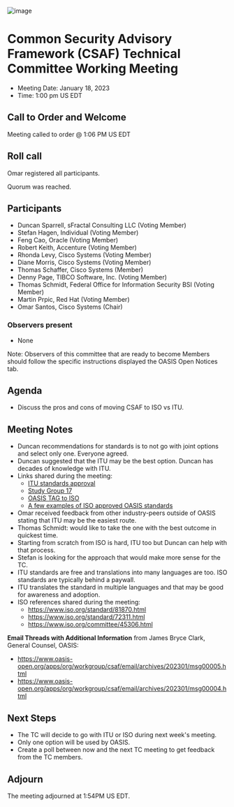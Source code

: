![image](https://user-images.githubusercontent.com/1690898/139102180-5c1e2583-14f1-4f58-ab2b-9e3807ed529c.png)

# Common Security Advisory Framework (CSAF) Technical Committee Working Meeting

- Meeting Date: January 18, 2023
- Time: 1:00 pm US EDT

## Call to Order and Welcome

Meeting called to order @ 1:06 PM US EDT

## Roll call

Omar registered all participants.  

Quorum was reached. 


## Participants

- Duncan Sparrell, sFractal Consulting LLC (Voting Member)
- Stefan Hagen, Individual (Voting Member)
- Feng Cao, Oracle (Voting Member)
- Robert Keith, Accenture (Voting Member)
- Rhonda Levy, Cisco Systems (Voting Member)
- Diane Morris, Cisco Systems (Voting Member)
- Thomas Schaffer, Cisco Systems (Member)
- Denny Page, TIBCO Software, Inc. (Voting Member)
- Thomas Schmidt, Federal Office for Information Security BSI (Voting Member)
- Martin Prpic, Red Hat (Voting Member)
- Omar Santos, Cisco Systems (Chair)


### Observers present

- None

Note: Observers of this committee that are ready to become Members should follow the specific instructions displayed the OASIS Open Notices tab.

## Agenda
- Discuss the pros and cons of moving CSAF to ISO vs ITU.

## Meeting Notes
- Duncan recommendations for standards is to not go with joint options and select only one. Everyone agreed.
- Duncan suggested that the ITU may be the best option. Duncan has decades of knowledge with ITU.   
- Links shared during the meeting:
  - [ITU standards approval](https://www.itu.int/en/ITU-T/about/Pages/approval.aspx)
  - [Study Group 17](https://www.itu.int/en/ITU-T/about/groups/Pages/sg17.aspx)
  - [OASIS TAG to ISO](https://www.oasis-open.org/tags/)
  - [A few examples of ISO approved OASIS standards](https://www.oasis-open.org/2020/08/03/iso-approves-oasis-ebms3-and-as4-as-international-standards-for-messaging/)
- Omar received feedback from other industry-peers outside of OASIS stating that ITU may be the easiest route. 
- Thomas Schmidt:  would like to take the one with the best outcome in quickest time.  
- Starting from scratch from ISO is hard, ITU too but Duncan can help with that process.  
- Stefan is looking for the approach that would make more sense for the TC.   
- ITU standards are free and translations into many languages are too. ISO standards are typically behind a paywall. 
- ITU translates the standard in multiple languages and that may be good for awareness and adoption.  
- ISO references shared during the meeting:
  - https://www.iso.org/standard/81870.html
  - https://www.iso.org/standard/72311.html
  - https://www.iso.org/committee/45306.html

**Email Threads with Additional Information** from James Bryce Clark, General Counsel, OASIS:
- https://www.oasis-open.org/apps/org/workgroup/csaf/email/archives/202301/msg00005.html
- https://www.oasis-open.org/apps/org/workgroup/csaf/email/archives/202301/msg00004.html

## Next Steps
- The TC will decide to go with ITU or ISO during next week's meeting.
- Only one option will be used by OASIS.   
- Create a poll between now and the next TC meeting to get feedback from the TC members.


## Adjourn
The meeting adjourned at 1:54PM US EDT.

   
